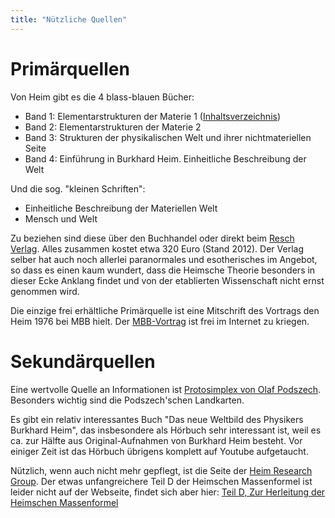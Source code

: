 ```yaml
---
title: "Nützliche Quellen"
---
```


# Primärquellen

Von Heim gibt es die 4 blass-blauen Bücher:

* Band 1: Elementarstrukturen der Materie 1
  ([Inhaltsverzeichnis](/elementarstrukturen-1-inhaltsverzeichnis/))
* Band 2: Elementarstrukturen der Materie 2
* Band 3: Strukturen der physikalischen Welt und ihrer nichtmateriellen
  Seite
* Band 4: Einführung in Burkhard Heim. Einheitliche Beschreibung der
  Welt

Und die sog. "kleinen Schriften":

* Einheitliche Beschreibung der Materiellen Welt
* Mensch und Welt

Zu beziehen sind diese über den Buchhandel oder direkt beim [Resch
Verlag](http://www.igw-resch-verlag.at/heim/index.html). Alles zusammen
kostet etwa 320 Euro (Stand 2012). Der Verlag selber hat auch noch
allerlei paranormales und esotherisches im Angebot, so dass es einen
kaum wundert, dass die Heimsche Theorie besonders in dieser Ecke Anklang
findet und von der etablierten Wissenschaft nicht ernst genommen wird.

Die einzige frei erhältliche Primärquelle ist eine Mitschrift des
Vortrags den Heim 1976 bei MBB hielt. Der
[MBB-Vortrag](http://www.engon.de/protosimplex/downloads/02%20heim%20-%20mbb%201.2.pdf)
ist frei im Internet zu kriegen.

# Sekundärquellen

Eine wertvolle Quelle an Informationen ist [Protosimplex von Olaf
Podszech](http://www.engon.de/protosimplex/). Besonders wichtig sind die
Podszech'schen Landkarten.

Es gibt ein relativ interessantes Buch "Das neue Weltbild des Physikers
Burkhard Heim", das insbesondere als Hörbuch sehr interessant ist, weil
es ca. zur Hälfte aus Original-Aufnahmen von Burkhard Heim besteht. Vor
einiger Zeit ist das Hörbuch übrigens komplett auf Youtube aufgetaucht.

Nützlich, wenn auch nicht mehr gepflegt, ist die Seite der [Heim
Research Group](http://www.heim-theory.com/Inhalt/inhalt.html). Der
etwas unfangreichere Teil D der Heimschen Massenformel ist leider nicht
auf der Webseite, findet sich aber hier: [Teil D, Zur Herleitung der
Heimschen
Massenformel](http://chsunier.ch/Books/Themata/beitraege/RESCH/D_Zur_Herleitung_Der_Heimschen_Massenformel.pdf)


